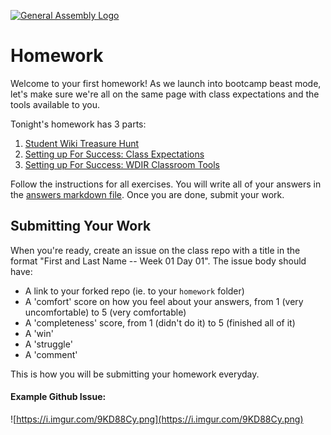 [![General Assembly Logo](https://camo.githubusercontent.com/1a91b05b8f4d44b5bbfb83abac2b0996d8e26c92/687474703a2f2f692e696d6775722e636f6d2f6b6538555354712e706e67)](https://generalassemb.ly/education/web-development-immersive)

# Homework
Welcome to your first homework! As we launch into bootcamp beast mode, let's make sure we're all on the same page with class expectations and the tools available to you.

Tonight's homework has 3 parts:
  1. [Student Wiki Treasure Hunt](wiki_treasure_hunt.md)
  2. [Setting up For Success: Class Expectations](expectations.md)
  3. [Setting up For Success: WDIR Classroom Tools](slack-and-zoom.md)

Follow the instructions for all exercises. You will write all of your answers in the [answers markdown file](answers.md). Once you are done, submit your work.

## Submitting Your Work

  When you're ready, create an issue on the class repo with
  a title in the format "First and Last Name -- Week 01 Day 01".
  The issue body should have:

  *   A link to your forked repo (ie. to your `homework` folder)
  *   A 'comfort' score on how you feel about your answers, from 1 (very
      uncomfortable) to 5 (very comfortable)
  *   A 'completeness' score, from 1 (didn't do it) to 5 (finished all of it)    
  *   A 'win'
  *   A 'struggle'
  *   A 'comment'

This is how you will be submitting your homework everyday.

#### Example Github Issue:

![https://i.imgur.com/9KD88Cy.png](https://i.imgur.com/9KD88Cy.png)
